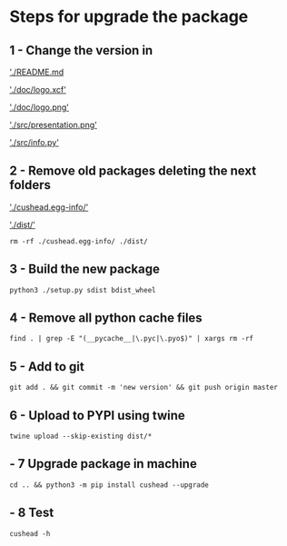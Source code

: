 # Steps for upgrade the package

## 1 - Change the version in

['./README.md](./README.md)

['./doc/logo.xcf'](./doc/logo.xcf)

['./doc/logo.png'](./doc/logo.png)

['./src/presentation.png'](./doc/presentation.png)

['./src/info.py'](./src/info.py)

## 2 - Remove old packages deleting the next folders

['./cushead.egg-info/'](./cushead.egg-info/.)

['./dist/'](./dist/.)

`rm -rf ./cushead.egg-info/ ./dist/`

## 3 - Build the new package

`python3 ./setup.py sdist bdist_wheel`

## 4 - Remove all python cache files

`find . | grep -E "(__pycache__|\.pyc|\.pyo$)" | xargs rm -rf`

## 5 - Add to git

`git add . && git commit -m 'new version' && git push origin master`

## 6 - Upload to PYPI using twine

`twine upload --skip-existing dist/*`

## - 7 Upgrade package in machine

`cd .. && python3 -m pip install cushead --upgrade`

## - 8 Test

`cushead -h`
